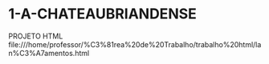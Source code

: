 # 1-A-CHATEAUBRIANDENSE
PROJETO HTML
file:///home/professor/%C3%81rea%20de%20Trabalho/trabalho%20html/lan%C3%A7amentos.html
